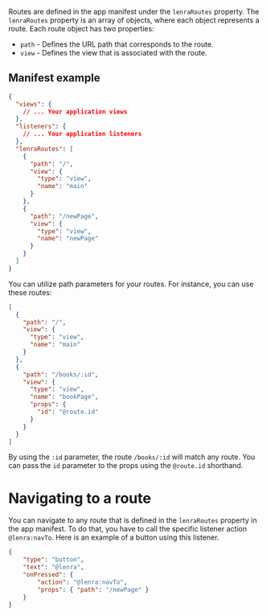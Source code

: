 Routes are defined in the app manifest under the `lenraRoutes` property. The `lenraRoutes` property is an array of objects, where each object represents a route. Each route object has two properties:

- `path` - Defines the URL path that corresponds to the route.
- `view` - Defines the view that is associated with the route.

## Manifest example

```json
{
  "views": {
    // ... Your application views
  },
  "listeners": {
    // ... Your application listeners
  },
  "lenraRoutes": [
    {
      "path": "/",
      "view": {
        "type": "view",
        "name": "main"
      }
    },
    {
      "path": "/newPage",
      "view": {
        "type": "view",
        "name": "newPage"
      }
    }
  ]
}
```

You can utilize path parameters for your routes. For instance, you can use these routes:

```json
[
  {
    "path": "/",
    "view": {
      "type": "view",
      "name": "main"
    }
  },
  {
    "path": "/books/:id",
    "view": {
      "type": "view",
      "name": "bookPage",
      "props": {
        "id": "@route.id"
      }
    }
  }
]
```

By using the `:id` parameter, the route `/books/:id` will match any route. You can pass the `id` parameter to the props using the `@route.id` shorthand.

# Navigating to a route

You can navigate to any route that is defined in the `lenraRoutes` property in the app manifest. To do that, you have to call the specific listener action `@lenra:navTo`. Here is an example of a button using this listener.

```json
{
    "type": "button",
    "text": "@lenra",
    "onPressed": {
        "action": "@lenra:navTo",
        "props": { "path": "/newPage" }
    }
}
```
